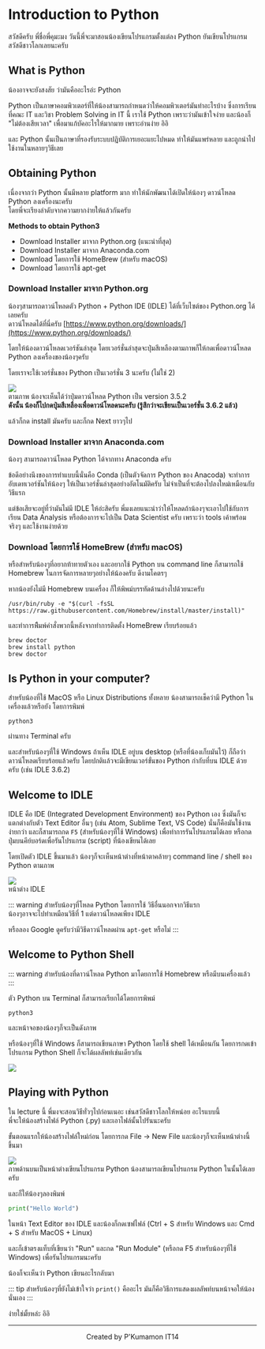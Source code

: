 # Introduction to Python
สวัสดีครับ พี่ชื่อพี่คุมะมง วันนี้พี่จะมาสอนน้องเขียนโปรแกรมตั้งแต่ลง Python ยันเขียนโปรแกรมสวัสดีชาวโลกเลยนะครับ

## What is Python
น้องอาจจะยังสงสัย ว่ามันคืออะไรอ่ะ Python

Python เป็นภาษาคอมพิวเตอร์ที่ให้น้องสามารถกำหนดว่าให้คอมพิวเตอร์มันทำอะไรบ้าง ซึ่งการเรียนที่คณะ IT และวิชา Problem Solving in IT นี้ เราใช้ Python เพราะว่ามันเข้าใจง่าย และน้องก็ "ไม่ต้องเสียเวลา" เพื่อมาแก้บัคอะไรให้มากมาย เพราะอ่านง่าย อิอิ

และ Python นั้นเป็นภาษาที่รองรับระบบปฎิบัติการเยอะแยะไปหมด ทำให้มันแพร่หลาย และถูกนำไปใช้งานในหลายๆวิธีเลย

## Obtaining Python
เนื่องจากว่า Python นั้นมีหลาย platform มาก ทำให้นักพัฒนาได้เปิดให้น้องๆ ดาวน์โหลด Python ลงเครื่องนะครับ<br>
โดยพี่จะเรียงลำดับจากความยากง่ายให้แล้วกันครับ

**Methods to obtain Python3**<br>
- Download Installer มาจาก Python.org (แนะนำที่สุด)
- Download Installer มาจาก Anaconda.com
- Download โดยการใช้ HomeBrew (สำหรับ macOS)
- Download โดยการใช้ apt-get

### Download Installer มาจาก Python.org
น้องๆสามารถดาวน์โหลดตัว Python + Python IDE (IDLE) ได้ที่เว็บไซต์ของ Python.org ได้เลยครับ<br>
ดาวน์โหลดได้ที่นี่ครับ [https://www.python.org/downloads/](https://www.python.org/downloads/)

โดยให้น้องดาวน์โหลดเวอร์ชันล่าสุด โดยเวอร์ชั่นล่าสุดจะปุ่มสีเหลืองตามภาพก็ให้กดเพื่อดาวน์โหลด Python ลงเครื่องของน้องๆครับ

โดยเราจะใช้เวอร์ชั่นของ Python เป็นเวอร์ชั่น 3 นะครับ (ไม่ใช่ 2)

![](https://images.duckduckgo.com/iu/?u=http%3A%2F%2Fopensourceforu.com%2Fwp-content%2Fuploads%2F2016%2F09%2FFigure-1-Python-download-page-from-the-official-portal.jpg&f=1)<br>
ตามภาพ น้องจะเห็นได้ว่าปุ่มดาวน์โหลด Python เป็น version 3.5.2 <br>
**ดังนั้น น้องก็ไปกดปุ่มสีเหลืองเพื่อดาวน์โหลดนะครับ (รู้สึกว่าจะเขียนเป็นเวอร์ชั่น 3.6.2 แล้ว)**

แล้วก็กด install มันครับ และก็กด Next ยาวๆไป

### Download Installer มาจาก Anaconda.com
น้องๆ สามารถดาวน์โหลด Python ได้จากทาง Anaconda ครับ 

ข้อดีอย่างนึงของการทำแบบนี้นั่นคือ Conda (เป็นตัวจัดการ Python ของ Anacoda) จะทำการอับเดทเวอร์ชันให้น้องๆ ให้เป็นเวอร์ชั่นล่าสุดอย่างอัตโนมัติครับ ไม่จำเป็นที่จะต้องไปลงใหม่เหมือนกับวิธีแรก

แต่ข้อเสียจะอยู่ที่ว่ามันไม่มี IDLE ให้อ่ะสิครับ พี่มงเลยแนะนำว่าให้โหลดถ้าน้องๆจะเอาไปใช้กับการเรียน Data Analysis หรือต้องการจะไปเป็น Data Scientist ครับ เพราะว่า tools เค้าพร้อมจริงๆ และใช้งานง่ายด้วย

### Download โดยการใช้ HomeBrew (สำหรับ macOS)
หรือสำหรับน้องๆที่อยากท้าทายตัวเอง และอยากใช้ Python บน command line ก็สามารถใช้ Homebrew ในการจัดการหลายๆอย่างให้น้องครับ ดีงามโคตรๆ


หากน้องยังไม่มี Homebrew บนเครื่อง ก็ให้พิพม์บรรทัดด้านล่างไปด้วยนะครับ
```
/usr/bin/ruby -e "$(curl -fsSL https://raw.githubusercontent.com/Homebrew/install/master/install)"
```

และทำการพืิมพ์คำสั่งพวกนี้หลังจากทำการติดตั้ง HomeBrew เรียบร้อยแล้ว
```
brew doctor
brew install python
brew doctor
```

## Is Python in your computer?
สำหรับน้องที่ใช้ MacOS หรือ Linux Distributions ทั้งหลาย น้องสามารถเช็คว่ามี Python ในเครื่องแล้วหรือยัง โดยการพิมพ์
```
python3
```
ผ่านทาง Terminal ครับ

และสำหรับน้องๆที่ใช้ Windows ถ้าเห็น IDLE อยู่บน desktop (หรือที่น้องเก็บมันไว้) ก็ถือว่าดาวน์โหลดเรียบร้อยแล้วครับ โดยปกติแล้วจะมีเขียนเวอร์ขั่นของ Python กำกับที่บน IDLE ด้วยครับ (เช่น IDLE 3.6.2)

## Welcome to IDLE
IDLE คือ IDE (Integrated Development Environment) ของ Python เอง ซึ่งมันก็จะแตกต่างกับตัว Text Editor อื่นๆ (เช่น Atom, Sublime Text, VS Code) นั่นก็คือมันใช้งานง่ายกว่า และก็สามารถกด `F5` (สำหรับน้องๆที่ใช้ Windows) เพื่อทำการรันโปรแกรมได้เลย หรือกดปุ่มบนคีย์บอร์ดเพื่อรันโปรแกรม (script) ที่น้องเขียนได้เลย

โดยเปิดตัว IDLE ขึ้นมาแล้ว น้องๆก็จะเห็นหน้าต่างที่หน้าตาคล้ายๆ command line / shell ของ Python ตามภาพ

![](https://images.duckduckgo.com/iu/?u=http%3A%2F%2Fi.stack.imgur.com%2Fbz1qE.jpg&f=1)<br>
หน้าต่าง IDLE

::: warning
สำหรับน้องๆที่โหลด Python โดยการใช้ วิธีอื่นนอกจากวิธีแรก<br>
น้องๆอาจจะไปทำเหมือนวิธีที่ 1 แต่ดาวน์โหลดเพียง IDLE 

หรือลอง Google ดูครับว่ามีวิธีดาวน์โหลดผ่าน `apt-get` หรือไม่
:::

## Welcome to Python Shell
::: warning
สำหรับน้องที่ดาวน์โหลด Python มาโดยการใช้ Homebrew หรือมีบนเครื่องแล้ว
:::

ตัว Python บน Terminal ก็สามารถเรียกได้โดยการพิพม์
```
python3
```
และหน้าจอของน้องๆก็จะเป็นดังภาพ

หรือน้องๆที่ใช้ Windows ก็สามารถเขียนภาษา Python โดยใช้ shell ได้เหมือนกัน โดยการกดเข้าโปรแกรม Python Shell ก็จะได้ผลลัพท์เช่นเดียวกัน

![](https://images.duckduckgo.com/iu/?u=https%3A%2F%2Fraphaelmarques.files.wordpress.com%2F2010%2F03%2Fterminal-python.png&f=1)

## Playing with Python
ใน lecture นี้ พี่มงจะสอนวิธีทั่วๆไปก่อนเนอะ เช่นสวัสดีชาวโลกให้หน่อย อะไรแบบนี้<br>
พี่จะให้น้องสร้างไฟล์ Python (.py) และเอาไฟล์นั้นไปรันนะครับ

ขั้นตอนแรกให้น้องสร้างไฟล์ใหม่ก่อน โดยการกด File -> New File และน้องๆก็จะเห็นหน้าต่างนี้ขึ้นมา

![](https://images.duckduckgo.com/iu/?u=https%3A%2F%2Fwww.w3resource.com%2Fw3r_images%2Fpython-idle-new-window.png&f=1)<br>
ภาพด้านบนเป็นหน้าต่างเขียนโปรแกรม Python น้องสามารถเขียนโปรแกรม Python ในนั้นได้เลยครับ

และก็ให้น้องๆลองพิมพ์ 
``` python
print("Hello World")
```
ในหน้า Text Editor ของ IDLE และน้องก็กดเซฟไฟล์ (Ctrl + S สำหรับ Windows และ Cmd + S สำหรับ MacOS + Linux)

และก็เข้าตรงแท็บที่เขียนว่า "Run" และกด "Run Module" (หรือกด F5 สำหรับน้องๆที่ใช้ Windows) เพื่อรันโปรแกรมนะครับ

น้องก็จะเห็นว่า Python เขียนอะไรกลับมา

::: tip
สำหรับน้องๆที่ยังไม่เข้าใจว่า `print()` คืออะไร มันก็คือวิธีการแสดงผลลัพท์บนหน้าจอให้น้องนั่นเอง
:::

ง่ายใช่มั้ยหล่ะ อิอิ

---
<center>Created by P'Kumamon IT14</center>



